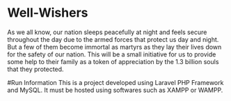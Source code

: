 # Well-Wishers
As we all know, our nation sleeps peacefully at night and feels secure throughout the day due to the armed forces that protect us day and night. But a few of them become immortal as martyrs as they lay their lives down for the safety of our nation. This will be a small initiative for us to provide some help to their family as a token of appreciation by the 1.3 billion souls that they protected.


#Run Information
This is a project developed using Laravel PHP Framework and MySQL. It must be hosted using softwares such as XAMPP or WAMPP.
